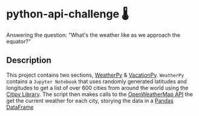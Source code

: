 # python-api-challenge 🌡️
Answering the question: "What's the weather like as we approach the equator?"

## Description
This project contains two sections, [WeatherPy](WeatherPy) & [VacationPy](VacationPy). `WeatherPy` contains a `Jupyter Notebook` that uses randomly generated latitudes and longitudes to  get a list of over 600 cities from around the world using the [Citipy Library]('https://github.com/wingchen/citipy'). The script then makes calls to the [OpenWeatherMap API]('https://openweathermap.org/api) the get the current weather for each city, storying the data in a [Pandas]('https://pandas.pydata.org/) [DataFrame]('https://pandas.pydata.org/docs/reference/api/pandas.DataFrame.html') 
